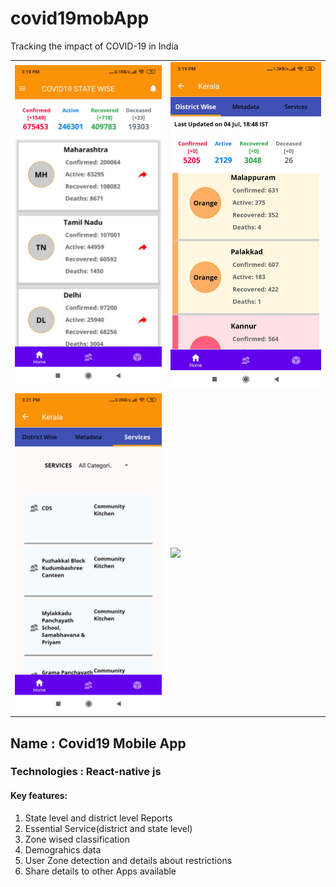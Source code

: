 # covid19mobApp
Tracking the impact of COVID-19 in India 

<table>
  <tr>
    <td style=“margin:10px;”><img src="assets/HomePage.jpg" style=“margin:10px;” width="350"></td>
    <td style=“margin:10px;”><img src="assets/DistrictPage.jpg" style=“margin:10px;” width="350"></td>
  </tr>
  <tr>
    <td style=“margin:10px;”><img src="assets/Services.jpg" style=“margin:10px;” width="350"></td>
    <td style=“margin:10px;”><img src="aassets/DemoGraphics.jpg" style=“margin:10px;” width="350"></td>
  </tr>
</table>

<h2> Name : Covid19 Mobile App </h2>
<h3> Technologies : React-native js </h3> 
<h4> Key features: </h4> 
 <ol>
  <li>State level and district level Reports</li>
  <li>Essential Service(district and state level)</li>
  <li>Zone wised classification</li>
  <li>Demograhics data</li>
  <li> User Zone detection and details about restrictions</li>
  <li>Share details to other Apps available</li>
</ol>
   
